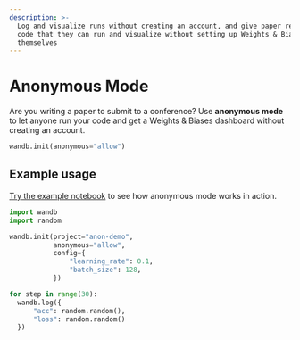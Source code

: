 ```yaml
---
description: >-
  Log and visualize runs without creating an account, and give paper reviewers
  code that they can run and visualize without setting up Weights & Biases
  themselves
---
```


# Anonymous Mode

Are you writing a paper to submit to a conference? Use **anonymous mode** to let anyone run your code and get a Weights & Biases dashboard without creating an account.

```python
wandb.init(anonymous="allow")
```

## Example usage

[Try the example notebook](http://bit.ly/anon-mode) to see how anonymous mode works in action.

```python
import wandb
import random

wandb.init(project="anon-demo", 
           anonymous="allow",
           config={
               "learning_rate": 0.1,
               "batch_size": 128,
           })

for step in range(30):
  wandb.log({
      "acc": random.random(),
      "loss": random.random()
  })

```

